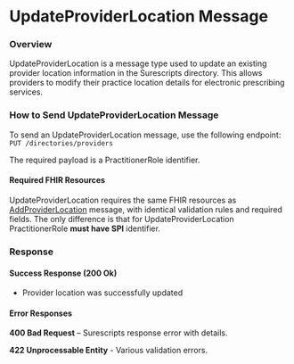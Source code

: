 # UpdateProviderLocation Message

### Overview

UpdateProviderLocation is a message type used to update an existing provider location information in the Surescripts directory. This allows providers to modify their practice location details for electronic prescribing services.

### How to Send UpdateProviderLocation Message

To send an UpdateProviderLocation message, use the following endpoint:\
`PUT /directories/providers`

The required payload is a PractitionerRole identifier.

#### Required FHIR Resources

UpdateProviderLocation requires the same FHIR resources as [AddProviderLocation](addproviderlocation-message.md) message, with identical validation rules and required fields. The only difference is that for UpdateProviderLocation PractitionerRole **must have SPI** identifier.

### Response

#### Success Response (200 Ok)

* Provider location was successfully updated

#### Error Responses

**400 Bad Request** – Surescripts response error with details.&#x20;

**422 Unprocessable Entity** - Various validation errors.
